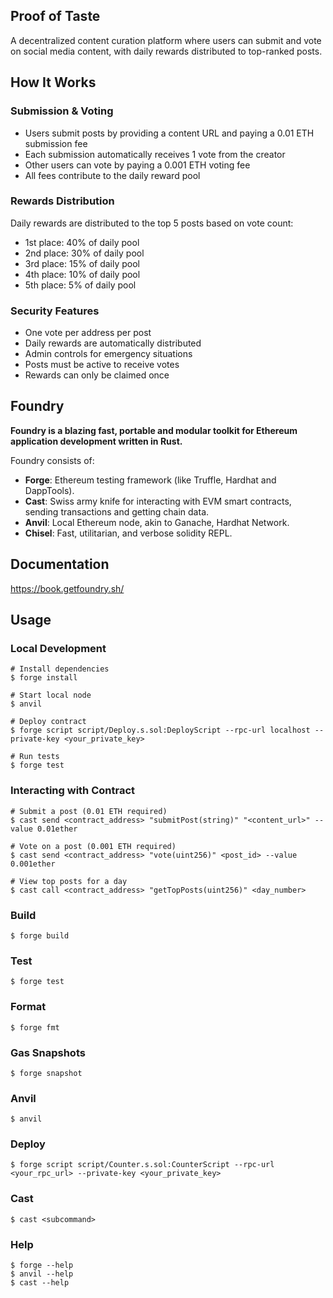 ## Proof of Taste

A decentralized content curation platform where users can submit and vote on social media content, with daily rewards distributed to top-ranked posts.

## How It Works

### Submission & Voting
- Users submit posts by providing a content URL and paying a 0.01 ETH submission fee
- Each submission automatically receives 1 vote from the creator
- Other users can vote by paying a 0.001 ETH voting fee
- All fees contribute to the daily reward pool

### Rewards Distribution
Daily rewards are distributed to the top 5 posts based on vote count:
- 1st place: 40% of daily pool
- 2nd place: 30% of daily pool
- 3rd place: 15% of daily pool
- 4th place: 10% of daily pool
- 5th place: 5% of daily pool

### Security Features
- One vote per address per post
- Daily rewards are automatically distributed
- Admin controls for emergency situations
- Posts must be active to receive votes
- Rewards can only be claimed once

## Foundry

**Foundry is a blazing fast, portable and modular toolkit for Ethereum application development written in Rust.**

Foundry consists of:

-   **Forge**: Ethereum testing framework (like Truffle, Hardhat and DappTools).
-   **Cast**: Swiss army knife for interacting with EVM smart contracts, sending transactions and getting chain data.
-   **Anvil**: Local Ethereum node, akin to Ganache, Hardhat Network.
-   **Chisel**: Fast, utilitarian, and verbose solidity REPL.

## Documentation

https://book.getfoundry.sh/

## Usage

### Local Development

```shell
# Install dependencies
$ forge install

# Start local node
$ anvil

# Deploy contract
$ forge script script/Deploy.s.sol:DeployScript --rpc-url localhost --private-key <your_private_key>

# Run tests
$ forge test
```

### Interacting with Contract

```shell
# Submit a post (0.01 ETH required)
$ cast send <contract_address> "submitPost(string)" "<content_url>" --value 0.01ether

# Vote on a post (0.001 ETH required)
$ cast send <contract_address> "vote(uint256)" <post_id> --value 0.001ether

# View top posts for a day
$ cast call <contract_address> "getTopPosts(uint256)" <day_number>
```

### Build

```shell
$ forge build
```

### Test

```shell
$ forge test
```

### Format

```shell
$ forge fmt
```

### Gas Snapshots

```shell
$ forge snapshot
```

### Anvil

```shell
$ anvil
```

### Deploy

```shell
$ forge script script/Counter.s.sol:CounterScript --rpc-url <your_rpc_url> --private-key <your_private_key>
```

### Cast

```shell
$ cast <subcommand>
```

### Help

```shell
$ forge --help
$ anvil --help
$ cast --help
```
